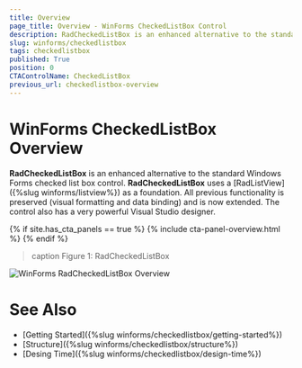```yaml
---
title: Overview
page_title: Overview - WinForms CheckedListBox Control
description: RadCheckedListBox is an enhanced alternative to the standard Windows Forms checked list box control. 
slug: winforms/checkedlistbox
tags: checkedlistbox
published: True
position: 0
CTAControlName: CheckedListBox
previous_url: checkedlistbox-overview
---
```


# WinForms CheckedListBox Overview

__RadCheckedListBox__ is an enhanced alternative to the standard Windows Forms checked list box control. __RadCheckedListBox__ uses a [RadListView]({%slug winforms/listview%}) as a foundation. All previous functionality is preserved (visual formatting and data binding) and is now extended. The control also has a very powerful Visual Studio designer.

{% if site.has_cta_panels == true %}
{% include cta-panel-overview.html %}
{% endif %}

>caption Figure 1: RadCheckedListBox

![WinForms RadCheckedListBox Overview](images/checkedlistbox-overview001.png)

# See Also

* [Getting Started]({%slug winforms/checkedlistbox/getting-started%})
* [Structure]({%slug winforms/checkedlistbox/structure%})
* [Desing Time]({%slug winforms/checkedlistbox/design-time%})
